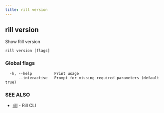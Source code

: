 ```yaml
---
title: rill version
---
```

## rill version

Show Rill version

```
rill version [flags]
```

### Global flags

```
  -h, --help          Print usage
      --interactive   Prompt for missing required parameters (default true)
```

### SEE ALSO

* [rill](cli.md)	 - Rill CLI

